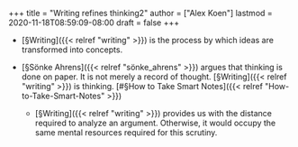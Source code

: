 +++
title = "Writing refines thinking2"
author = ["Alex Koen"]
lastmod = 2020-11-18T08:59:09-08:00
draft = false
+++

-   [§Writing]({{< relref "writing" >}}) is the process by which ideas are transformed into concepts.

-   [§Sönke Ahrens]({{< relref "sönke_ahrens" >}}) argues that thinking is done on paper. It is not merely a record of thought. [§Writing]({{< relref "writing" >}}) is thinking. [#§How to Take Smart Notes]({{< relref "How-to-Take-Smart-Notes" >}})
    -   [§Writing]({{< relref "writing" >}}) provides us with the distance required to analyze an argument. Otherwise, it would occupy the same mental resources required for this scrutiny.
